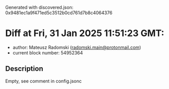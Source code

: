 Generated with discovered.json: 0x9481ec1a9f471ed5c3512b0cd761d7b8c4064376

# Diff at Fri, 31 Jan 2025 11:51:23 GMT:

- author: Mateusz Radomski (<radomski.main@protonmail.com>)
- current block number: 54952364

## Description

Empty, see comment in config.jsonc

